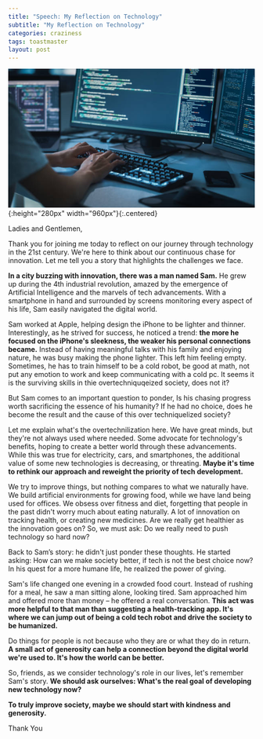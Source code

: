 ```yaml
---
title: "Speech: My Reflection on Technology"
subtitle: "My Reflection on Technology" 
categories: craziness
tags: toastmaster
layout: post
---
```


![](/assets/img/2024-01-12/typical_coder.jpg){:height="280px" width="960px"}{:.centered}


Ladies and Gentlemen,

Thank you for joining me today to reflect on our journey through technology in the 21st century. We're here to think about our continuous chase for innovation. Let me tell you a story that highlights the challenges we face.

**In a city buzzing with innovation, there was a man named Sam.** He grew up during the 4th industrial revolution, amazed by the emergence of Artificial Intelligence and the marvels of tech advancements. With a smartphone in hand and surrounded by screens monitoring every aspect of his life, Sam easily navigated the digital world.

Sam worked at Apple, helping design the iPhone to be lighter and thinner. Interestingly, as he strived for success, he noticed a trend: **the more he focused on the iPhone's sleekness, the weaker his personal connections became.** Instead of having meaningful talks with his family and enjoying nature, he was busy making the phone lighter. This left him feeling empty. Sometimes, he has to train himself to be a cold robot, be good at math, not put any emotion to work and keep communicating with a cold pc. It seems it is the surviving skills in thie overtechniquqeized society, does not it? 

But Sam comes to an important question to ponder, Is his chasing progress worth sacrificing the essence of his humanity? If he had no choice, does he become the result and the cause of this over techniquelized society? 

Let me explain what's the overtechnilization here. We have great minds, but they're not always used where needed. Some advocate for technology's benefits, hoping to create a better world through these advancements. While this was true for electricity, cars, and smartphones, the additional value of some new technologies is decreasing, or threating. **Maybe it's time to rethink our approach and reweight the priority of tech development.**

We try to improve things, but nothing compares to what we naturally have. We build artificial environments for growing food, while we have land being used for offices. We obsess over fitness and diet, forgetting that people in the past didn't worry much about eating naturally. A lot of innovation on tracking health, or creating new medicines. Are we really get healthier as the innovation goes on? So, we must ask: Do we really need to push technology so hard now?

Back to Sam’s story: he didn't just ponder these thoughts. He started asking: How can we make society better, if tech is not the best choice now? In his quest for a more humane life, he realized the power of giving.

Sam's life changed one evening in a crowded food court. Instead of rushing for a meal, he saw a man sitting alone, looking tired. Sam approached him and offered more than money – he offered a real conversation. **This act was more helpful to that man than suggesting a health-tracking app.  It's where we can jump out of being a cold tech robot and drive the society to be humanized.**


Do things for people is not because who they are or what they do in return. **A small act of generosity can help a connection beyond the digital world we're used to. It's how the world can be better.** 

So, friends, as we consider technology's role in our lives, let's remember Sam's story. **We should ask ourselves: What's the real goal of developing new technology now?** 

**To truly improve society, maybe we should start with kindness and generosity.**

Thank You

